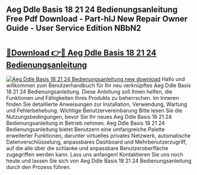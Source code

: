 ## Aeg Ddle Basis 18 21 24 Bedienungsanleitung Free Pdf Download - Part-hlJ New Repair Owner Guide - User Service Edition NBbN2

# <h2><a href="http://df4wm5.blite.top/?on=Aeg+Ddle+Basis+18+21+24+Bedienungsanleitung">🔗Download 👉🔴 Aeg Ddle Basis 18 21 24 Bedienungsanleitung</a></h2>

[![Aeg Ddle Basis 18 21 24 Bedienungsanleitung new download](https://i.imgur.com/lujVjoI.png)](http://df4wm5.blite.top/?on=Aeg+Ddle+Basis+18+21+24+Bedienungsanleitung)
Hallo und willkommen zum Benutzerhandbuch für Ihr neu verknüpftes Aeg Ddle Basis 18 21 24 Bedienungsanleitung. Diese Anleitung soll Ihnen helfen, die Funktionen und Fähigkeiten Ihres Produkts zu beherrschen. Im Inneren finden Sie detaillierte Anweisungen zur Installation, Verwendung, Wartung und Fehlerbehebung. Wichtige Benutzervereinbarung Bitte lesen Sie die Nutzungsbedingungen, bevor Sie Ihr neues Aeg Ddle Basis 18 21 24 Bedienungsanleitung in Betrieb nehmen. Aeg Ddle Basis 18 21 24 Bedienungsanleitung bietet Benutzern eine umfangreiche Palette erweiterter Funktionen, darunter virtuelles privates Netzwerk, automatische Datenverschlüsselung, anpassbares Dashboard und Mehrbenutzerzugriff, auf die alle über die schlanke und anpassbare Benutzeroberfläche zugegriffen werden kann. Lass uns anfangen! Kontaktieren Sie uns noch heute und lassen Sie sich von Aeg Ddle Basis 18 21 24 Bedienungsanleitung durch den Prozess führen.
